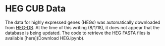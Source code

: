 # HEG CUB Data

The data for highly expressed genes (HEGs) was automatically downloaded from
[HEG-DB](http://genomes.urv.cat/HEG-DB/). At the time of this writing (8/1/18),
it does not appear that the database is being updated. The code to retrieve the
HEG FASTA files is available [here](Download HEG.ipynb).
